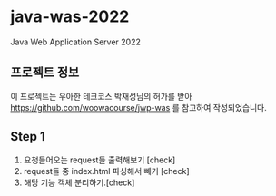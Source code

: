# java-was-2022
Java Web Application Server 2022


## 프로젝트 정보 

이 프로젝트는 우아한 테크코스 박재성님의 허가를 받아 https://github.com/woowacourse/jwp-was 
를 참고하여 작성되었습니다.

## Step 1 

1. 요청들어오는 request들 출력해보기 [check]
2. request들 중 index.html 파싱해서 빼기 [check]
3. 해당 기능 객체 분리하기.[check]
